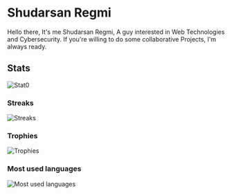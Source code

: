 # Shudarsan Regmi

Hello there, It's me Shudarsan Regmi, A guy interested in Web Technologies and Cybersecurity.  If you're willing to do some collaborative Projects, I'm always ready.



## Stats

![Stat0](https://github-readme-stats.vercel.app/api?username=ShudarsanRegmi&show_icons=true&theme=github_dark)

### Streaks

![Streaks](https://github-readme-streak-stats.herokuapp.com/?user=ShudarsanRegmi&theme=github-dark&date_format=j%20M%5B%20Y%5D&border=FFFFFF&ring=4C8EDA&stroke=FFFFFF&dates=1D64D0)



### Trophies

![Trophies](https://github-profile-trophy.vercel.app/?username=ShudarsanRegmi)



### Most used languages

![Most used languages](https://github-readme-stats.vercel.app/api/top-langs/?username=ShudarsanRegmi&theme=github_dark)
